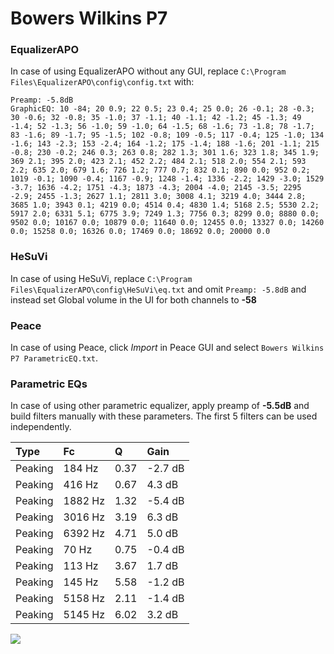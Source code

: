 # Bowers Wilkins P7

### EqualizerAPO
In case of using EqualizerAPO without any GUI, replace `C:\Program Files\EqualizerAPO\config\config.txt`
with:
```
Preamp: -5.8dB
GraphicEQ: 10 -84; 20 0.9; 22 0.5; 23 0.4; 25 0.0; 26 -0.1; 28 -0.3; 30 -0.6; 32 -0.8; 35 -1.0; 37 -1.1; 40 -1.1; 42 -1.2; 45 -1.3; 49 -1.4; 52 -1.3; 56 -1.0; 59 -1.0; 64 -1.5; 68 -1.6; 73 -1.8; 78 -1.7; 83 -1.6; 89 -1.7; 95 -1.5; 102 -0.8; 109 -0.5; 117 -0.4; 125 -1.0; 134 -1.6; 143 -2.3; 153 -2.4; 164 -1.2; 175 -1.4; 188 -1.6; 201 -1.1; 215 -0.8; 230 -0.2; 246 0.3; 263 0.8; 282 1.3; 301 1.6; 323 1.8; 345 1.9; 369 2.1; 395 2.0; 423 2.1; 452 2.2; 484 2.1; 518 2.0; 554 2.1; 593 2.2; 635 2.0; 679 1.6; 726 1.2; 777 0.7; 832 0.1; 890 0.0; 952 0.2; 1019 -0.1; 1090 -0.4; 1167 -0.9; 1248 -1.4; 1336 -2.2; 1429 -3.0; 1529 -3.7; 1636 -4.2; 1751 -4.3; 1873 -4.3; 2004 -4.0; 2145 -3.5; 2295 -2.9; 2455 -1.3; 2627 1.1; 2811 3.0; 3008 4.1; 3219 4.0; 3444 2.8; 3685 1.0; 3943 0.1; 4219 0.0; 4514 0.4; 4830 1.4; 5168 2.5; 5530 2.2; 5917 2.0; 6331 5.1; 6775 3.9; 7249 1.3; 7756 0.3; 8299 0.0; 8880 0.0; 9502 0.0; 10167 0.0; 10879 0.0; 11640 0.0; 12455 0.0; 13327 0.0; 14260 0.0; 15258 0.0; 16326 0.0; 17469 0.0; 18692 0.0; 20000 0.0
```

### HeSuVi
In case of using HeSuVi, replace `C:\Program Files\EqualizerAPO\config\HeSuVi\eq.txt` and omit `Preamp:
-5.8dB` and instead set Global volume in the UI for both channels to **-58**

### Peace
In case of using Peace, click *Import* in Peace GUI and select `Bowers Wilkins P7 ParametricEQ.txt`.

### Parametric EQs
In case of using other parametric equalizer, apply preamp of **-5.5dB** and build filters manually with
these parameters. The first 5 filters can be used independently.

| Type    | Fc      |    Q | Gain    |
|:--------|:--------|:-----|:--------|
| Peaking | 184 Hz  | 0.37 | -2.7 dB |
| Peaking | 416 Hz  | 0.67 | 4.3 dB  |
| Peaking | 1882 Hz | 1.32 | -5.4 dB |
| Peaking | 3016 Hz | 3.19 | 6.3 dB  |
| Peaking | 6392 Hz | 4.71 | 5.0 dB  |
| Peaking | 70 Hz   | 0.75 | -0.4 dB |
| Peaking | 113 Hz  | 3.67 | 1.7 dB  |
| Peaking | 145 Hz  | 5.58 | -1.2 dB |
| Peaking | 5158 Hz | 2.11 | -1.4 dB |
| Peaking | 5145 Hz | 6.02 | 3.2 dB  |

![](https://raw.githubusercontent.com/jaakkopasanen/AutoEq/master/results/innerfidelity/sbaf-serious/Bowers%20Wilkins%20P7/Bowers%20Wilkins%20P7.png)